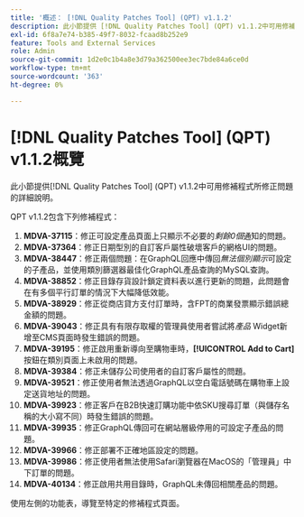 ```yaml
---
title: '概述： [!DNL Quality Patches Tool] (QPT) v1.1.2'
description: 此小節提供 [!DNL Quality Patches Tool] (QPT) v1.1.2中可用修補程式所修正問題的詳細說明。
exl-id: 6f8a7e74-b385-49f7-8032-fcaad8b252e9
feature: Tools and External Services
role: Admin
source-git-commit: 1d2e0c1b4a8e3d79a362500ee3ec7bde84a6ce0d
workflow-type: tm+mt
source-wordcount: '363'
ht-degree: 0%

---
```


# [!DNL Quality Patches Tool] (QPT) v1.1.2概覽

此小節提供[!DNL Quality Patches Tool] (QPT) v1.1.2中可用修補程式所修正問題的詳細說明。

QPT v1.1.2包含下列修補程式：

1. **MDVA-37115**：修正可設定產品頁面上只顯示不必要的&#x200B;*剩餘0個*&#x200B;通知的問題。
1. **MDVA-37364**：修正日期型別的自訂客戶屬性破壞客戶的網格UI的問題。
1. **MDVA-38447**：修正兩個問題：在GraphQL回應中傳回&#x200B;*無法個別顯示*&#x200B;可設定的子產品，並使用類別篩選器最佳化GraphQL產品查詢的MySQL查詢。
1. **MDVA-38852**：修正目錄存貨設計鎖定資料表以進行更新的問題，此問題會在有多個平行訂單的情況下大幅降低效能。
1. **MDVA-38929**：修正從商店貸方支付訂單時，含FPT的商業發票顯示錯誤總金額的問題。
1. **MDVA-39043**：修正具有有限存取權的管理員使用者嘗試將&#x200B;*產品* Widget新增至CMS頁面時發生錯誤的問題。
1. **MDVA-39195**：修正啟用重新導向至購物車時，**[!UICONTROL Add to Cart]**&#x200B;按鈕在類別頁面上未啟用的問題。
1. **MDVA-39384**：修正未儲存公司使用者的自訂客戶屬性的問題。
1. **MDVA-39521**：修正使用者無法透過GraphQL以空白電話號碼在購物車上設定送貨地址的問題。
1. **MDVA-39923**：修正客戶在B2B快速訂購功能中依SKU搜尋訂單（與儲存名稱的大小寫不同）時發生錯誤的問題。
1. **MDVA-39935**：修正GraphQL傳回可在網站層級停用的可設定子產品的問題。
1. **MDVA-39966**：修正部署不正確地區設定的問題。
1. **MDVA-39986**：修正使用者無法使用Safari瀏覽器在MacOS的「管理員」中下訂單的問題。
1. **MDVA-40134**：修正啟用共用目錄時，GraphQL未傳回相關產品的問題。

使用左側的功能表，導覽至特定的修補程式頁面。
